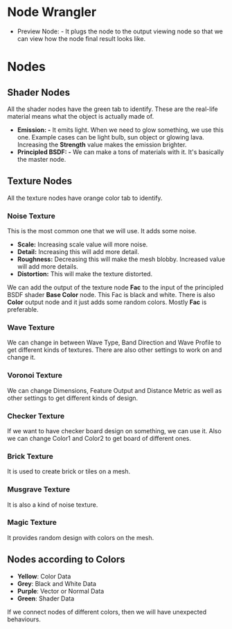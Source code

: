 
# Node Wrangler
* Preview Node: - It plugs the node to the output viewing node so that we can view how the node final result looks like.




# Nodes

## Shader Nodes
All the shader nodes have the green tab to identify. These are the real-life material means what the object is actually made of.
* **Emission: -** It emits light. When we need to glow something, we use this one. Example cases can be light bulb, sun object or glowing lava. Increasing the **Strength** value makes the emission brighter.
* **Principled BSDF: -** We can make a tons of materials with it. It's basically the master node.


## Texture Nodes
All the texture nodes have orange color tab to identify. 

### Noise Texture 
This is the most common one that we will use. It adds some noise.
* **Scale:** Increasing scale value will more noise.
* **Detail:** Increasing this will add more detail.
* **Roughness:** Decreasing this will make the mesh blobby. Increased value will add more details.
* **Distortion:** This will make the texture distorted.

We can add the output of the texture node **Fac** to the input of the principled BSDF shader **Base Color** node. This Fac is black and white. There is also **Color** output node and it just adds some random colors. Mostly **Fac** is preferable.

### Wave Texture 
We can change in between Wave Type, Band Direction and Wave Profile to get different kinds of textures. There are also other settings to work on and change it.

### Voronoi Texture
We can change Dimensions, Feature Output and Distance Metric as well as other settings to get different kinds of design. 

### Checker Texture
If we want to have checker board design on something, we can use it. Also we can change Color1 and Color2 to get board of different ones. 

### Brick Texture
It is used to create brick or tiles on a mesh.

### Musgrave Texture
It is also a kind of noise texture.

### Magic Texture
It provides random design with colors on the mesh.


## Nodes according to Colors
* **Yellow**: Color Data
* **Grey**: Black and White Data
* **Purple**: Vector or Normal Data
* **Green**: Shader Data

If we connect nodes of different colors, then we will have unexpected behaviours. 



